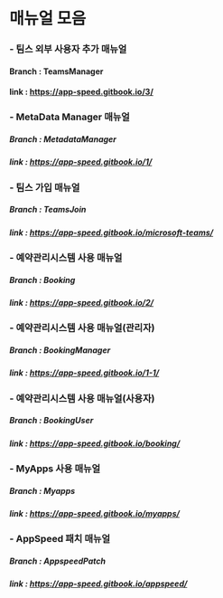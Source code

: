 # 매뉴얼 모음


### - 팀스 외부 사용자 추가 매뉴얼  
#### Branch : TeamsManager
#### link : https://app-speed.gitbook.io/3/


### - MetaData Manager 매뉴얼  
##### Branch : MetadataManager
##### link : https://app-speed.gitbook.io/1/


### - 팀스 가입 매뉴얼  
##### Branch : TeamsJoin
##### link : https://app-speed.gitbook.io/microsoft-teams/


### - 예약관리시스템 사용 매뉴얼  
##### Branch : Booking
##### link : https://app-speed.gitbook.io/2/


### - 예약관리시스템 사용 매뉴얼(관리자)  
##### Branch : BookingManager
##### link : https://app-speed.gitbook.io/1-1/


### - 예약관리시스템 사용 매뉴얼(사용자)  
##### Branch : BookingUser
##### link : https://app-speed.gitbook.io/booking/


### - MyApps 사용 매뉴얼 
##### Branch : Myapps
##### link : https://app-speed.gitbook.io/myapps/


### - AppSpeed 패치 매뉴얼 
##### Branch : AppspeedPatch
##### link : https://app-speed.gitbook.io/appspeed/
